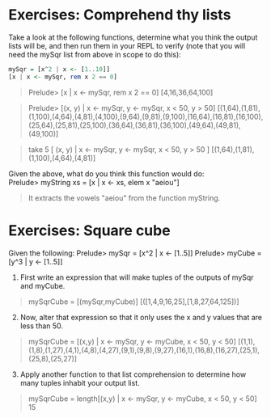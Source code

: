 # Exercises: Comprehend thy lists
Take a look at the following functions, determine what you think the output lists will be, and then run them in your REPL to verify (note that you will need the mySqr list from above in scope to do this):  
 
```hs
mySqr = [x^2 | x <- [1..10]]
[x | x <- mySqr, rem x 2 == 0]  
```
> Prelude> [x | x <- mySqr, rem x 2 == 0]
> [4,16,36,64,100]

> Prelude> [(x, y) | x <- mySqr,
                     y <- mySqr,
                     x < 50, y > 50]
> [(1,64),(1,81),(1,100),(4,64),(4,81),(4,100),(9,64),(9,81),(9,100),(16,64),(16,81),(16,100),(25,64),(25,81),(25,100),(36,64),(36,81),(36,100),(49,64),(49,81),(49,100)]

> take 5 [ (x, y) | x <- mySqr,
            y <- mySqr,
            x < 50, y > 50 ]
> [(1,64),(1,81),(1,100),(4,64),(4,81)]

Given the above, what do you think this function would do:  
Prelude> myString xs = [x | x <- xs, elem x "aeiou"]  
> It extracts the vowels "aeiou" from the function myString.  

# Exercises: Square cube

Given the following:
Prelude> mySqr = [x^2 | x <- [1..5]]
Prelude> myCube = [y^3 | y <- [1..5]]
1. First write an expression that will make tuples of the
outputs of mySqr and myCube.
>  mySqrCube = [(mySqr,myCube)]
> [([1,4,9,16,25],[1,8,27,64,125])]

2. Now, alter that expression so that it only uses the x and y values that are less than 50.
> mySqrCube = [(x,y) | x <- mySqr, y <- myCube, x < 50, y < 50]
> [(1,1),(1,8),(1,27),(4,1),(4,8),(4,27),(9,1),(9,8),(9,27),(16,1),(16,8),(16,27),(25,1),(25,8),(25,27)]

3. Apply another function to that list comprehension to
determine how many tuples inhabit your output list.
> mySqrCube = length[(x,y) | x <- mySqr, y <- myCube, x < 50, y < 50]
> 15
